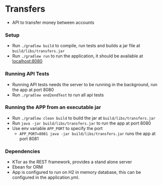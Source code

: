 Transfers
=========

 - API to transfer money between accounts
 

### Setup

 - Run `./gradlew build` to compile, run tests and builds a jar file at `build/libs/transfers.jar`
 - Run `./gradlew run` to run the application, it should be available at [localhost:8080](http://localhost:8080)

### Running API Tests
 - Running API tests needs the server to be running in the background, run the app at port 8080
 - Run `./gradlew end2endTest` to run all api tests
 
### Running the APP from an executable jar
 - Run `./gradlew clean build` to build the jar at `build/libs/transfers.jar`
 - Run `java -jar build/libs/transfers.jar` to run the app at port 8080
 - Use env variable `APP_PORT` to specify the port
    - `APP_PORT=8081 java -jar build/libs/transfers.jar` runs the app at port 8081

### Dependencies
 - KTor as the REST framework, provides a stand alone server
 - Ebean for ORM
 - App is configured to run on H2 in memory database, this can be configured in the application.yml.